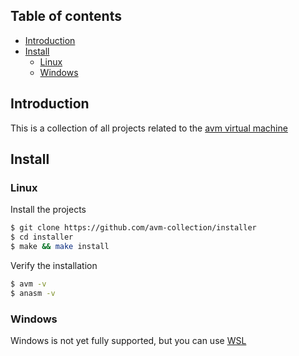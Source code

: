 ## Table of contents
* [Introduction](#introduction)
* [Install](#install)
  * [Linux](#linux)
  * [Windows](#windows)

## Introduction
This is a collection of all projects related to the [avm virtual machine](https://github.com/avm-collection/avm)

## Install

### Linux
Install the projects
```sh
$ git clone https://github.com/avm-collection/installer
$ cd installer
$ make && make install
```

Verify the installation
```sh
$ avm -v
$ anasm -v
```

### Windows
Windows is not yet fully supported, but you can use [WSL](https://learn.microsoft.com/en-us/windows/wsl/)
